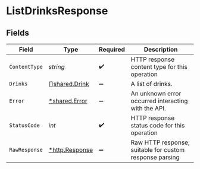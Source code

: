 # ListDrinksResponse


## Fields

| Field                                                   | Type                                                    | Required                                                | Description                                             |
| ------------------------------------------------------- | ------------------------------------------------------- | ------------------------------------------------------- | ------------------------------------------------------- |
| `ContentType`                                           | *string*                                                | :heavy_check_mark:                                      | HTTP response content type for this operation           |
| `Drinks`                                                | [][shared.Drink](../../models/shared/drink.md)          | :heavy_minus_sign:                                      | A list of drinks.                                       |
| `Error`                                                 | [*shared.Error](../../models/shared/error.md)           | :heavy_minus_sign:                                      | An unknown error occurred interacting with the API.     |
| `StatusCode`                                            | *int*                                                   | :heavy_check_mark:                                      | HTTP response status code for this operation            |
| `RawResponse`                                           | [*http.Response](https://pkg.go.dev/net/http#Response)  | :heavy_minus_sign:                                      | Raw HTTP response; suitable for custom response parsing |
